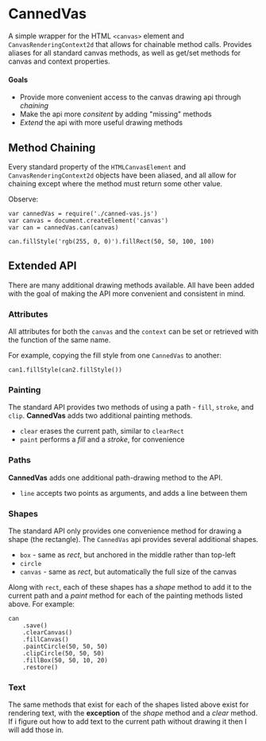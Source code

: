 CannedVas
=========

A simple wrapper for the HTML `<canvas>` element and `CanvasRenderingContext2d`
that allows for chainable method calls.  Provides aliases for all standard
canvas methods, as well as get/set methods for canvas and context properties.

#### Goals

* Provide more convenient access to the canvas drawing api through _chaining_
* Make the api more _consitent_ by adding "missing" methods
* _Extend_ the api with more useful drawing methods


Method Chaining
--------

Every standard property of the `HTMLCanvasElement` and `CanvasRenderingContext2d` objects have been aliased, and all allow for chaining except where the method must return some other value.

Observe:

```
var cannedVas = require('./canned-vas.js')
var canvas = document.createElement('canvas')
var can = cannedVas.can(canvas)

can.fillStyle('rgb(255, 0, 0)').fillRect(50, 50, 100, 100)

```

Extended API
--------

There are many additional drawing methods available.  All have been added with the goal of making the API more convenient and consistent in mind.

### Attributes

All attributes for both the `canvas` and the `context` can be set or retrieved with the function of the same name.

For example, copying the fill style from one `CannedVas` to another:

```
can1.fillStyle(can2.fillStyle())
```

### Painting

The standard API provides two methods of using a path - `fill`, `stroke`, and `clip`. __CannedVas__ adds two additional painting methods.

- `clear` erases the current path, similar to `clearRect`
- `paint` performs a _fill_ and a _stroke_, for convenience

### Paths

__CannedVas__ adds one additional path-drawing method to the API.

- `line` accepts two points as arguments, and adds a line between them

### Shapes

The standard API only provides one convenience method for drawing a shape (the rectangle).  The `CannedVas` api provides several additional shapes.

- `box` - same as _rect_, but anchored in the middle rather than top-left
- `circle`
- `canvas` - same as _rect_, but automatically the full size of the canvas

Along with `rect`, each of these shapes has a _shape_ method to add it to the current path and a _paint_ method for each of the painting methods listed above.  For example:

```
can
    .save()
    .clearCanvas()
    .fillCanvas()
    .paintCircle(50, 50, 50)
    .clipCircle(50, 50, 50)
    .fillBox(50, 50, 10, 20)
    .restore()
```

### Text

The same methods that exist for each of the shapes listed above exist for rendering text, with the __exception__ of the _shape_ method and a _clear_ method.  If i figure out how to add text to the current path without drawing it then I will add those in.

